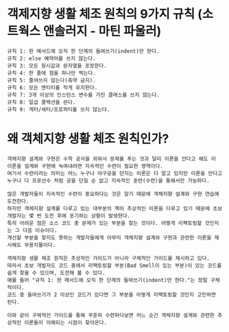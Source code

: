 # 객제지향 생활 체조 원칙의 9가지 규칙 (소트웍스 앤솔러지 - 마틴 파울러)
    규칙 1: 한 메서드에 오직 한 단계의 들여쓰기(indent)만 한다.
    규칙 2: else 예약어를 쓰지 않는다.
    규칙 3: 모든 원시값과 문자열을 포장한다.
    규칙 4: 한 줄에 점을 하나만 찍는다.
    규칙 5: 줄여쓰지 않는다(축약 금지).
    규칙 6: 모든 엔티티를 작게 유지한다.
    규칙 7: 3개 이상의 인스턴스 변수를 가진 클래스를 쓰지 않는다.
    규칙 8: 일급 콜렉션을 쓴다.
    규칙 9: 게터/세터/프로퍼티를 쓰지 않는다.

# 왜 객체지향 생활 체조 원칙인가?
    객체지향 설계와 구현은 수학 공식을 외워서 문제를 푸는 것과 달리 이론을 안다고 해도 이 이론을 설계와 구현에 녹여내려면 지속적인 수련이 필요한 영역이다.
    여기서 수련이라는 의미는 어느 누구나 야구공을 던지는 이론은 다 알고 있지만 이론을 안다고 누구나 다 프로선수 처럼 공을 던질 순 없고 지속적인 훈련(수련)을 통해서만 가능하다.

    많은 개발자들이 지속적인 수련이 중요하다는 것은 알기 때문에 객체지향 설계와 구현 연습에 도전한다.
    하지만 객체지향 설계를 다루고 있는 대부분의 책이 추상적인 이론을 다루고 있기 때문에 초보 개발자는 몇 번 도전 후에 포기하는 상황이 발생한다.
    특히 어려운 점은 소스 코드 중 문제가 있는 부분을 찾는 것이다. 어떻게 리팩토링할 것인지는 그 다음 이슈이다.
    개선할 부분을 찾지도 못하는 개발자들에게 아무리 객체지향 설계와 구현과 관련한 이론을 제시해도 무용지물이다.

    객체지향 생활 체조 원칙은 추상적인 가이드가 아니라 구체적인 가이드를 제시하고 있다.
    따라서 초보 개발자도 코드 중에서 리팩토링할 부분(Bad Smell이 있는 부분)이 있는 코드를 쉽게 찾을 수 있으며, 도전해 볼 수 있다.
    예를 들어 "규칙 1: 한 메서드에 오직 한 단계의 들여쓰기(indent)만 한다."는 정말 구체적이다.
    코드 중 들여쓰기가 2 이상인 코드가 있다면 그 부분을 어떻게 리팩토링할 것인지 고민하면 된다.

    이와 같이 구체적인 가이드를 통해 꾸준히 수련하다보면 어느 순간 객체지향 설계와 관련한 추상적인 이론들이 이해되는 시점이 찾아온다.

